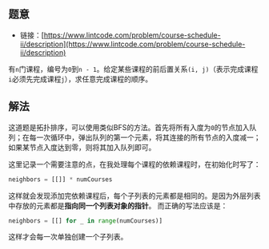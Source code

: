 ## 题意

- 链接：[https://www.lintcode.com/problem/course-schedule-ii/description](https://www.lintcode.com/problem/course-schedule-ii/description)

有`n`门课程，编号为`0`到`n - 1`。给定某些课程的前后置关系`(i, j)`（表示完成课程`i`必须先完成课程`j`），求任意完成课程的顺序。

## 解法

这道题是拓扑排序，可以使用类似BFS的方法。首先将所有入度为`0`的节点加入队列；在每一次循环中，弹出队列的第一个元素，将其连接的所有节点的入度减一；如果某节点入度达到零，则将其加入队列即可。

这里记录一个需要注意的点，在我处理每个课程的依赖课程时，在初始化时写了：
```python
neighbors = [[]] * numCourses
```

这样就会发现添加完依赖课程后，每个子列表的元素都是相同的。是因为外层列表中存放的元素都是**指向同一个列表对象的指针**。
而正确的写法应该是：
```python
neighbors = [[] for _ in range(numCourses)]
```
这样才会每一次单独创建一个子列表。